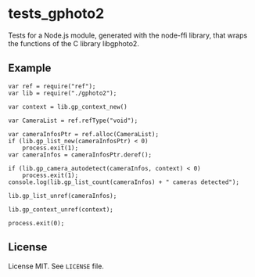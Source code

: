 tests_gphoto2
=============

Tests for a Node.js module, generated with the node-ffi library, that wraps the
functions of the C library libgphoto2.


Example
-------

    var ref = require("ref");
    var lib = require("./gphoto2");

    var context = lib.gp_context_new()

    var CameraList = ref.refType("void");

    var cameraInfosPtr = ref.alloc(CameraList);
    if (lib.gp_list_new(cameraInfosPtr) < 0)
        process.exit(1);
    var cameraInfos = cameraInfosPtr.deref();

    if (lib.gp_camera_autodetect(cameraInfos, context) < 0)
        process.exit(1);
    console.log(lib.gp_list_count(cameraInfos) + " cameras detected");

    lib.gp_list_unref(cameraInfos);

    lib.gp_context_unref(context);

    process.exit(0);


License
-------

License MIT. See `LICENSE` file.
